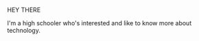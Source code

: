 HEY THERE

I'm a high schooler who's interested and like to know more about technology.


<!---
Keziaeci/Keziaeci is a ✨ special ✨ repository because its `README.md` (this file) appears on your GitHub profile.
You can click the Preview link to take a look at your changes.
--->
